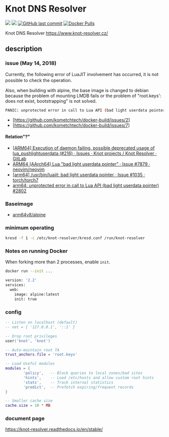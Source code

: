 # Knot DNS Resolver

[![](https://images.microbadger.com/badges/image/kometchtech/kresd.svg)](https://microbadger.com/images/kometchtech/kresd "Get your own image badge on microbadger.com")
[![](https://images.microbadger.com/badges/version/kometchtech/kresd.svg)](https://microbadger.com/images/kometchtech/kresd "Get your own version badge on microbadger.com")
[![GitHub last commit](https://img.shields.io/github/last-commit/google/skia.svg)](https://github.com/kometchtech/docker-build/commits/master/kresd)
[![Docker Pulls](https://img.shields.io/docker/pulls/kometchtech/kresd.svg)](https://hub.docker.com/r/kometchtech/kresd/)

Knot DNS Resolver <https://www.knot-resolver.cz/>

## description

### issue (May 14, 2018)

Currently, the following error of LuaJIT involvement has occurred, it is not possible to check the operation.　　

Also, when building with alpine, the base image is changed to debian because the problem of mounting LMDB fails or the problem of "root.keys': does not exist, bootstrapping" is not solved.

```bash
PANIC: unprotected error in call to Lua API (bad light userdata pointer)
```
- [https://github.com/kometchtech/docker-build/issues/2]
- [https://github.com/kometchtech/docker-build/issues/7]


#### Relation"?"

- [\[ARM64\] Execution of daemon failing, possible deprecated usage of lua_pushlightuserdata (#216) · Issues · Knot projects / Knot Resolver · GitLab](https://gitlab.labs.nic.cz/knot/knot-resolver/issues/216)
- [ARM64 (AArch64) Lua "bad light userdata pointer" · Issue #7879 · neovim/neovim](https://github.com/neovim/neovim/issues/7879)
- [\[arm64\] /usr/bin/luajit: bad light userdata pointer · Issue #1035 · torch/torch7](https://github.com/torch/torch7/issues/1035)
- [arm64: unprotected error in call to Lua API (bad light userdata pointer) #2802](https://github.com/kubernetes/ingress-nginx/issues/2802)

### Baseimage

- [arm64v8/alpine](https://hub.docker.com/r/arm64v8/alpine/)

### minimum operating

```bash
kresd -f 1 -c /etc/knot-resolver/kresd.conf /run/knot-resolver
```

### Notes on running Docker

When forking more than 2 processes, enable `init`.

```bash
docker run --init ...
```

```bash
version: '2.2'
services:
  web:
    image: alpine:latest
    init: true
```

### config

```lua
-- Listen on localhost (default)
-- net = { '127.0.0.1', '::1' }

-- Drop root privileges
user('knot', 'knot')

-- Auto-maintain root TA
trust_anchors.file = 'root.keys'

-- Load Useful modules
modules = {
        'policy',   -- Block queries to local zones/bad sites
        'hints',    -- Load /etc/hosts and allow custom root hints
        'stats',    -- Track internal statistics
        'predict',  -- Prefetch expiring/frequent records
}

-- Smaller cache size
cache.size = 10 * MB
```

### document page

<https://knot-resolver.readthedocs.io/en/stable/>
